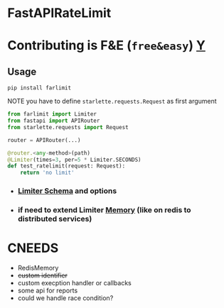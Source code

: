 # FastAPIRateLimit

# Contributing is F&E (`free&easy`) [Y](#cneeds)
## Usage
    pip install farlimit
NOTE you have to define `starlette.requests.Request` as first argument

```py
from farlimit import Limiter
from fastapi import APIRouter
from starlette.requests import Request

router = APIRouter(...)

@router.<any-method>(path)
@Limiter(times=3, per=5 * Limiter.SECONDS)
def test_ratelimit(request: Request):
    return 'no limit'
```
 - ### [Limiter Schema](https://github.com/omidekz/farlimit/blob/15cc5edd7e95fac84fefadbc3cee401a55086404/farlimit/limiter.py#L18) and options
 - ### if need to extend **Limiter** [Memory](https://github.com/omidekz/farlimit/blob/15cc5edd7e95fac84fefadbc3cee401a55086404/farlimit/memory.py#L5) (like on redis to distributed services)

# CNEEDS
  - RedisMemory
  - ~~custom identifier~~
  - custom execption handler or callbacks
  - some api for reports
  - could we handle race condition?
